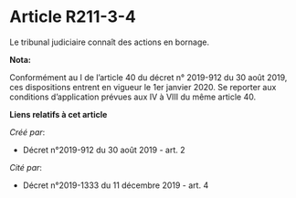 # Article R211-3-4

Le tribunal judiciaire connaît des actions en bornage.

**Nota:**

Conformément au I de l’article 40 du décret n° 2019-912 du 30 août 2019, ces dispositions entrent en vigueur le 1er janvier
2020. Se reporter aux conditions d’application prévues aux IV à VIII du même article 40.

**Liens relatifs à cet article**

_Créé par_:

  - Décret n°2019-912 du 30 août 2019 - art. 2

_Cité par_:

  - Décret n°2019-1333 du 11 décembre 2019 - art. 4
